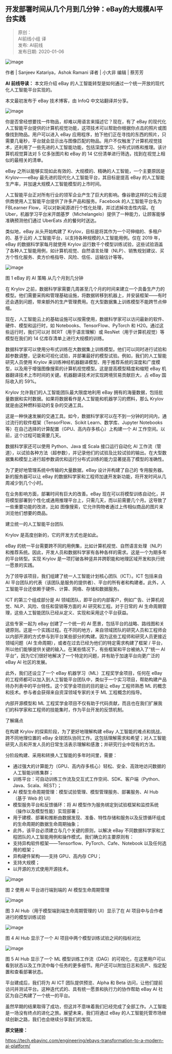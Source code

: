 ## 开发部署时间从几个月到几分钟：eBay的大规模AI平台实践  

> 原创：  
> AI前线小组 译  
> 发布: AI前线  
> 发布日期: 2020-01-06  


![image](images/2001-kfbssjcjgydjfzebayddgmaiptsj-0.jpeg)

作者 | Sanjeev Katariya，Ashok Ramani  译者 | 小大非  编辑 | 蔡芳芳  
 
**AI 前线导读：** 本文将介绍 eBay 的人工智能转型是如何通过一个统一开放的现代化人工智能平台实现的。

本文最初发布于 eBay 技术博客，由 InfoQ 中文站翻译并分享。

![image](images/2001-kfbssjcjgydjfzebayddgmaiptsj-1.jpeg)

你是否曾经想要找一件物品，却难以用语言来描述它？现在，有了 eBay 的现代化人工智能平台提供的计算机视觉功能，这项技术可以帮助你根据你点击的照片或图像找到物品。用户可以进入 eBay 应用程序，拍下他们正在寻找的东西的照片，只需要几毫秒，平台就会显示出与图像匹配的物品。用户不仅触发了计算机视觉技术，还利用了一些先进的人工智能功能，包括深度学习、分布式训练和推理。该计算机视觉算法对 5 亿多张图片和 eBay 的 14 亿份清单进行筛选，找到在视觉上相似的最相关的清单。

eBay 之所以能够实现如此有效的、大规模的、精确的人工智能，一个主要原因是 Krylov——eBay 最先进的现代化人工智能平台，其目标是提高 eBay 的人工智能生产率，并加速大规模人工智能模型的上市时间。

人工智能平台正对所有行业的领军企业产生了巨大的影响。像谷歌这样的公有云提供商使用人工智能平台提供了许多产品和服务。Facebook 的人工智能平台名为 FBLearner Flow，可以对新闻源进行个性化处理，并过滤掉攻击性内容。在 Uber，机器学习平台米开朗基罗（Michelangelo）提供了一种能力，让顾客能够准确预测他们通过 UberEats 点的餐何时送达。

类似地，eBay 从头开始构建了 Krylov，目标是将其作为一个可伸缩的、多租户的、基于云的 人工智能平台，以支持各种规模的人工智能用例。仅在 2019 年，eBay 的数据科学家每月就使用 Krylov 运行数千个模型训练试验，这些试验涵盖了各种人工智能用例，如计算机视觉、自然语言处理（NLP）、销售规划建议、买方个性化服务、卖方价格指导、风险、信任、运输估计等等。

![image](images/2001-kfbssjcjgydjfzebayddgmaiptsj-2.jpeg)

图 1 eBay 的 AI 策略 从几个月到几分钟

在 Krylov 之前，数据科学家需要几周甚至几个月的时间来建立一个具备生产力的模型。他们需要采购和管理基础设施，将数据转移到机器上，并安装框架——有时还会遇到问题，带来额外的生产管理费用。在大型数据集上训练模型不能跨节点伸缩。

现在，人工智能云上的基础设施可以按需使用，数据科学家可以访问最新的软件、硬件、模型和运行时，如 Notebooks、TensorFlow、PyTorch 和 H20。通过这些运行时，我们可以对 BERT（用于语言理解）或 ResNet（用于计算机视觉）等模型在我们的 14 亿库存清单上进行大规模的训练。

数据科学家可以使用分布式训练在大数据集上训练模型。他们可以同时进行试验和超参数调整，记录和可视化试验，并部署最好的模型试验。例如，我们的人工智能研究人员使用 Krylov 来训练神经机器翻译模型、用于推荐系统的深度和广度模型，以及用于增强图像搜索的计算机视觉模型。这是提高模型精度和缩短 eBay 机器翻译技术上市时间的关键。机器翻译技术对实现跨境贸易贡献巨大，占 eBay 国际收入的 59%。

Krylov 允许我们的人工智能团队最大限度地利用 eBay 拥有的海量数据，包括批量数据和实时数据。如果将数据看作是人工智能和机器学习的燃料，那么 Krylov 就是由这种燃料驱动的复杂的交通工具。

这是一种快速发展的交通工具。如今，数据科学家可以在不到一分钟的时间内，通过流行的软件框架（TensorFlow、Scikit Learn、数学库、Jupyter Notebooks 等）在自己选择的计算配置（GPU、高内存多核心）上构建一个 AI 工作空间。以前，这个过程可能需要几天。

数据科学家还可以使用 Python、Java 或 Scala 接口运行自动化 AI 工作流（管道），以试验各种方法（超参数），并记录他们的试验及比较试验的输出。在大型数据集和模型上进行超参数调优和运行分布式训练的能力显著提高了模型的准确性。

为了更好地管理系统中传输的大量数据，eBay 设计并构建了自己的 专用服务器。新的服务器可以让 eBay 的数据科学家和工程师加速开发新功能，将开发时间从几周减少到几个小时。

在业务影响方面，部署时间有巨大的改善。eBay 现在可以将模型训练自动化，并将模型部署到个性化或通用推理平台上，只需几天，而以前需要几个月。这导致了一些重要功能的改进，比如 图像搜索，它允许购物者通过上传相似商品的图片来浏览他们想要的商品。

建立统一的人工智能平台团队

Krylov 是高度创新的，它的开发方式也是如此。

eBay 的统一平台需要跨不同的用例集，比如计算机视觉、自然语言处理（NLP）和推荐系统。因此，开发人员和数据科学家有各种各样的需求。这是一个为期多年的平台转型。实现 Krylov 是一项打破各种竖井并跨职能和地理区域开发和执行统一愿景的实践。

为了领导该项目，我们组建了统一人工智能计划核心团队（ICT）。ICT 包括来自 AI 平台团队的代表（该团队是服务的提供者）、平台的所有者和构建者。此外，人工智能平台还依赖于硬件、计算、网络、存储和数据服务。

ICT 的第三个组成部分是 AI 领域团队，即平台的内部客户，例如广告、计算机视觉、NLP、风险、信任和营销等方面的 AI 研究和工程。对于日常的 AI 生命周期管理，这些人工智能团队已经从定义、实现和采用这个平台获益。

这些专家一起为 eBay 创建了一个统一的 AI 愿景，包括平台的战略、路线图和关键原则。这是一个实践过程。在不同的地方，来自领域团队的研究人员和工程师会以内部开源的方式参与到平台某些部分的构建。因为这些工程师和研究人员更接近领域问题（AI 生命周期），或者在过去已经为他们的特定需求构建了框架 / 平台，所以他们能够提供关键的输入。在某些情况下，有些框架和平台被纳入了“统一 AI 平台”，因为它们很好地解决了一个特定的问题，并有助于加速平台向更广泛的 eBay AI 社区的发展。

此外，我们还设立了一个 eBay 机器学习（ML）工程奖学金项目，任何在 eBay 的工程师都可以加入到人工智能平台团队中，类似于一个实习项目，帮助构建产品待办列表中的平台特性。这个奖学金项目的目的是让 eBay 工程师熟悉 ML 的概念和技术。参与者会获得来自资深领域专家的关于 ML 工程概念的指导。

内部开源模型和 ML 工程奖学金项目不仅有助于代码贡献，而且也在我们扩展我们的科学家和工程师的技能集时，作为平台开发的反馈机制。

了解痛点

在构建 Krylov 的探索阶段，为了更好地理解构建 eBay 人工智能的难点和挑战，跨不同地理位置的 eBay 全球团队协同工作。这包括理解需求和希望；对人工智能研究人员和开发人员的日常生活表示理解和感激；并研究行业中现有的方法。

分阶段构建、采用和转换人工智能的多年时间里，需要：

* 通过强大的计算能力（GPU、高内存多核心）轻松、安全、高效地访问数据的人工智能训练集群；
* 训练平台：可自动训练工作流及交互式工作空间、SDK、客户端（Python、Java、Scala、REST）；
* AI 模型生命周期管理：模型试验管理、模型管理服务、部署服务、AI Hub（基于 Web 的 UI）
* 模型服务平台和反馈循环：将 AI 模型作为服务绑定到试验框架和监控系统（操作以及模型性能）实现部署；
* 用于建模、部署和推断由数据发现、准备、特性存储和服务以及反馈循环组成的生命周期的数据生命周期抽象；
* 此外，该平台必须建立与几个关键的原则，以解决 eBay 不同数据科学家和工程团队的人工智能用例和操作模式。我们确立的主要原则有：
* 支持异构软件框架——Tensorflow、PyTorch、Cafe、Notebook 以及任何选用的框架；
* 异构硬件架构——支持 GPU、高内存 CPU；
* 支持大规模；
* 以开源的方式使用开源技术。

![image](images/2001-kfbssjcjgydjfzebayddgmaiptsj-3.jpeg)

图 2 使用 AI 平台进行端到端的 AI 模型生命周期管理

![image](images/2001-kfbssjcjgydjfzebayddgmaiptsj-4.jpeg)

图 3 AI Hub（用于模型端到端生命周期管理的 UI）显示了在 AI 项目中与合作者进行的模型训练试验

![image](images/2001-kfbssjcjgydjfzebayddgmaiptsj-5.jpeg)

图 4 AI Hub 显示了一个 AI 项目中两个模型训练试验之间的指标对比

![image](images/2001-kfbssjcjgydjfzebayddgmaiptsj-6.jpeg)

图 5 AI Hub 显示了一个 ML 模型训练工作流（DAG）的可视化，在这里用户可以看到状态以及工作流中每个任务的更多细节。用户还可以附加日志和资产、指定配置和查看部署状态。

平台建成后，我们将为 AI ICT 团队提供预览、Alpha 和 Beta 访问，让他们提前访问并测试平台。这种迭代式的、具有统一愿景和执行力的协作帮助 eBay AI 社区为自己构建了一个统一的平台。

虽然早期的结果取得了成功，但这并不意味着我们已经完成了全部工作。人工智能是一场没有终点的进化之旅。展望未来，我们将通过 eBay 的人工智能托管市场继续创新之路，我们也会继续分享我们的发现。

**原文链接：**

https://tech.ebayinc.com/engineering/ebays-transformation-to-a-modern-ai-platform/
